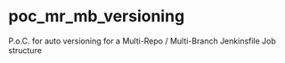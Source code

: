 # poc_mr_mb_versioning
P.o.C. for auto versioning for a Multi-Repo / Multi-Branch Jenkinsfile Job structure
